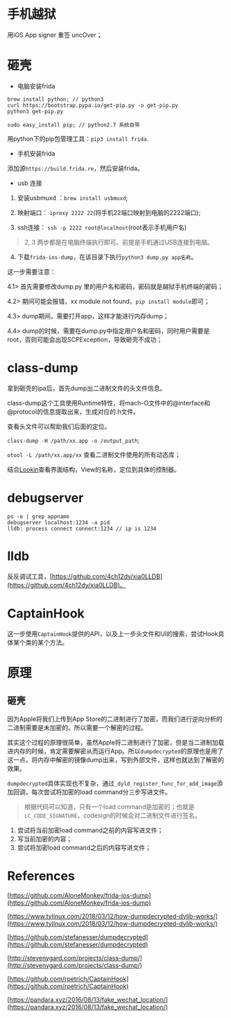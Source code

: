
# 手机越狱

用iOS App signer 重签 uncOver；

# 砸壳

- 电脑安装frida

```
brew install python; // python3
curl https://bootstrap.pypa.io/get-pip.py -o get-pip.py
python3 get-pip.py
```

```
sudo easy_install pip; // python2.7 系统自带
```

用python下的pip包管理工具：`pip3 install frida`.

- 手机安装frida

添加源`https://build.frida.re`，然后安装frida。

- usb 连接

1. 安装usbmuxd ：`brew install usbmuxd`;

2. 映射端口： `iproxy 2222 22`(将手机22端口映射到电脑的2222端口);

3. ssh连接： `ssh -p 2222 root@localhost`(root表示手机用户名)

> 2, 3 两步都是在电脑终端执行即可。前提是手机通过USB连接到电脑。

4. 下载`frida-ios-dump`，在该目录下执行`python3 dump.py app名称`。

这一步需要注意：

4.1> 首先需要修改dump.py 里的用户名和密码，密码就是越狱手机终端的密码；

4.2> 期间可能会报错，xx module not found，`pip install module`即可；

4.3> dump期间，需要打开app，这样才能进行内存dump；

4.4> dump的时候，需要在dump.py中指定用户名和密码，同时用户需要是root，否则可能会出现SCPException，导致砸壳不成功；

# class-dump

拿到砸壳的ipa后，首先dump出二进制文件的头文件信息。

class-dump这个工具使用Runtime特性，将mach-O文件中的@interface和@protocol的信息提取出来，生成对应的.h文件。

查看头文件可以帮助我们后面的定位。

`class-dump -H /path/xx.app -o /output_path`;

`otool -L /path/xx.app/xx` 查看二进制文件使用的所有动态库；

结合[Lookin](https://lookin.work/)查看界面结构，View的名称，定位到具体的控制器。

# debugserver 

```
ps -e | grep appname
debugserver localhost:1234 -a pid
lldb: process connect connect:1234 // ip is 1234
```
# lldb

反反调试工具，[https://github.com/4ch12dy/xia0LLDB](https://github.com/4ch12dy/xia0LLDB)。

# CaptainHook

这一步使用`CaptainHook`提供的API，以及上一步头文件和UI的搜索，尝试Hook具体某个类的某个方法。

# 原理

## 砸壳

因为Apple将我们上传到App Store的二进制进行了加密，而我们进行逆向分析的二进制需要是未加密的。所以需要一个解密的过程。

其实这个过程的原理很简单，虽然Apple将二进制进行了加密，但是当二进制加载进内存的时候，肯定需要解密从而运行App。所以`dumpdecrypted`的原理也是用了这一点，将内存中解密的镜像dump出来，写到外部文件，这样也就达到了解密的效果。

`dumpdecrypted`具体实现也不复杂，通过`_dyld_register_func_for_add_image`添加回调，每次尝试将加密的load command分三步写进文件。

> 根据代码可以知道，只有一个load command是加密的；也就是`LC_CODE_SIGNATURE`，codesign的时候会对二进制文件进行签名。

1. 尝试将当前加密load command之前的内容写进文件；
2. 写当前加密的内容；
3. 尝试将加密load command之后的内容写进文件；

# References

[https://github.com/AloneMonkey/frida-ios-dump](https://github.com/AloneMonkey/frida-ios-dump)

[https://www.tylinux.com/2018/03/12/how-dumpdecrypted-dylib-works/](https://www.tylinux.com/2018/03/12/how-dumpdecrypted-dylib-works/)

[https://github.com/stefanesser/dumpdecrypted](https://github.com/stefanesser/dumpdecrypted)

[http://stevenygard.com/projects/class-dump/](http://stevenygard.com/projects/class-dump/)

[https://github.com/rpetrich/CaptainHook](https://github.com/rpetrich/CaptainHook)

[https://pandara.xyz/2016/08/13/fake_wechat_location/](https://pandara.xyz/2016/08/13/fake_wechat_location/)
